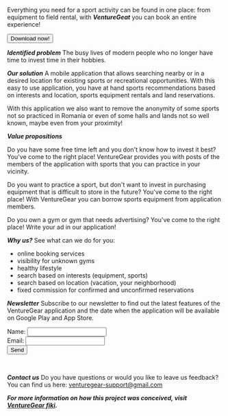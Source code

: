 Everything you need for a sport activity can be found in one place: from equipment to field rental, with ***VentureGeat*** you can book an entire experience!
<html><button type="button" onclick="alert("Not available yet! Please complete newsletter :) Have a great day!")>Download now!</button><html>


***Identified problem***
The busy lives of modern people who no longer have time to invest time in their hobbies.

***Our solution***
A mobile application that allows searching nearby or in a desired location for existing sports or recreational opportunities. With this easy to use application, you have at hand sports recommendations based on interests and location, sports equipment rentals and land reservations.

With this application we also want to remove the anonymity of some sports not so practiced in Romania or even of some halls and lands not so well known, maybe even from your proximity!

***Value propositions***

Do you have some free time left and you don't know how to invest it best? You've come to the right place! VentureGear provides you with posts of the members of the application with sports that you can practice in your vicinity.

Do you want to practice a sport, but don't want to invest in purchasing equipment that is difficult to store in the future? You've come to the right place! With VentureGear you can borrow sports equipment from application members.

Do you own a gym or gym that needs advertising? You've come to the right place! Write your ad in our application!


***Why us?***
See what can we do for you: 
- online booking services
- visibility for unknown gyms
- healthy lifestyle
- search based on interests (equipment, sports)
- search based on location (vacation, your neighborhood)
- fixed commission for confirmed and unconfirmed reservations


***Newsletter***
Subscribe to our newsletter to find out the latest features of the VentureGear application and the date when the application will be available on Google Play and  App Store.
<form>
  <label for="name">Name: </label>
  <input type="text" id="name" name="name"><br>
  <label for="email">Email: </label>
  <input type="text" id="email" name="email"><br>
  <input type="submit" value="Send">
</form><br>
<script>
 $("form").submit(function(){
  alert("Submitted");
});
</script>

***Contact us***
Do you have questions or would you like to leave us feedback?
You can find us here: [venturegear-support@gmail.com](mailto:caloianu.georgiana97@gmail.com)


***For more information on how this project was conceived, visit [VentureGear fiki](https://website128658.nicepage.io/VentureGear.html).***
